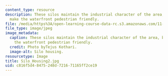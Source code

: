 ```yaml
---
content_type: resource
description: These silos maintain the industrial character of the area, but do not
  make the waterfront pedestrian friendly.
file: /media/https%3A/open-learning-course-data-rc.s3.amazonaws.com/11-027-city-to-city-comparing-researching-and-writing-about-cities-spring-2006/c816f5d48475248d721671165ff2ce19_Silo_Housing2.jpg
file_type: image/jpeg
image_metadata:
  caption: These silos maintain the industrial character of the area, but do not make
    the waterfront pedestrian friendly.
  credit: Photo byTejus Kothari.
  image-alt: Silo housing.
resourcetype: Image
title: Silo_Housing2.jpg
uid: c816f5d4-8475-248d-7216-71165ff2ce19
---
```

